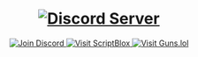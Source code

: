 <h1 align="center">
  <a href="https://discord.gg/zS7TpV3p64">
    <img src="https://readme-typing-svg.herokuapp.com?font=Fira+Code&pause=1000&color=F76CEEC&random=false&width=435&lines=Discord+Server" alt="Discord Server" />
  </a>
</h1>

<p align="center">
  <a href="https://discord.gg/zS7TpV3p64">
    <img src="https://img.shields.io/badge/Join-Discord-7289da.svg?style=for-the-badge&logo=discord&logoColor=white" alt="Join Discord" />
  </a>
  <a href="https://scriptblox.com/u/_null">
    <img src="https://img.shields.io/badge/Visit-ScriptBlox-181717.svg?style=for-the-badge&logo=scriptblox&logoColor=white" alt="Visit ScriptBlox" />
  </a>
  <a href="https://guns.lol/ltseverydayyou">
    <img src="https://img.shields.io/badge/Visit-Guns.lol-1DA1F2.svg?style=for-the-badge&logo=guns.lol&logoColor=white" alt="Visit Guns.lol" />
  </a>
</p>
